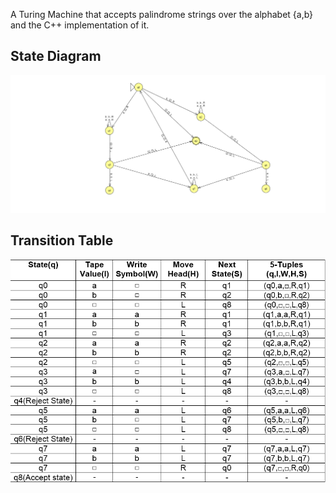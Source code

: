 A Turing Machine that accepts palindrome strings over the alphabet {a,b} and the C++ implementation of it.

State Diagram
------

![picture](diagrams/stateDiagram.jpg)


Transition Table
------

![picture](diagrams/transitionTable.jpg)